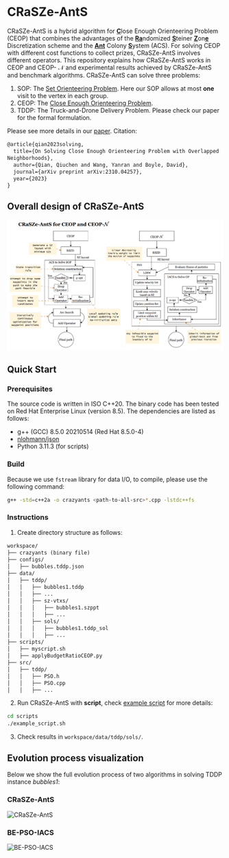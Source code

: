 # CRaSZe-AntS
CRaSZe-AntS is a hybrid algorithm for <ins>**C**</ins>lose Enough Orienteering Problem (CEOP) that combines the advantages of the <ins>**Ra**</ins>ndomized <ins>**S**</ins>teiner <ins>**Z**</ins>on<ins>**e**</ins> Discretization scheme and the <ins>**Ant**</ins> Colony <ins>**S**</ins>ystem (ACS). For solving CEOP with different cost functions to collect prizes, CRaSZe-AntS involves different operators. This repository explains how CRaSZe-AntS works in CEOP and CEOP- $\mathcal{N}$ and experimental results achieved by CRaSZe-AntS and benchmark algorithms. CRaSZe-AntS can solve three problems:
1. SOP: The [Set Orienteering Problem](https://www.sciencedirect.com/science/article/pii/S0377221717310202). Here our SOP allows at most **one** visit to the vertex in each group.
2. CEOP: The [Close Enough Orienteering Problem](https://ieeexplore.ieee.org/document/7844421).
3. TDDP: The Truck-and-Drone Delivery Problem. Please check our paper for the formal formulation.

Please see more details in our [paper](https://arxiv.org/abs/2310.04257). Citation:
```
@article{qian2023solving,
  title={On Solving Close Enough Orienteering Problem with Overlapped Neighborhoods},
  author={Qian, Qiuchen and Wang, Yanran and Boyle, David},
  journal={arXiv preprint arXiv:2310.04257},
  year={2023}
}
```

## Overall design of CRaSZe-AntS
![GraphicalAbstract](figures/GraphicalAbstract.png)

## Quick Start

### Prerequisites
The source code is written in ISO C++20. The binary code has been tested on Red Hat Enterprise Linux (version 8.5). The dependencies are listed as follows:
* g++ (GCC) 8.5.0 20210514 (Red Hat 8.5.0-4)
* [nlohmann/json](https://github.com/nlohmann/json)
* Python 3.11.3 (for scripts)

### Build
Because we use `fstream` library for data I/O, to compile, please use the following command:
```bash
g++ -std=c++2a -o crazyants <path-to-all-src>*.cpp -lstdc++fs
```

### Instructions
1. Create directory structure as follows:
```
workspace/
├── crazyants (binary file)
├── configs/
│   ├── bubbles.tddp.json
├── data/
│   ├── tddp/
│   │   ├── bubbles1.tddp
│   │   ├── ...
│   │   ├── sz-vtxs/
│   │   │   ├── bubbles1.szppt
│   │   │   ├── ...
│   │   ├── sols/
│   │   │   ├── bubbles1.tddp_sol
│   │   │   ├── ...
├── scripts/
│   ├── myscript.sh
│   ├── applyBudgetRatioCEOP.py
├── src/
│   ├── tddp/
│   │   ├── PSO.h
│   │   ├── PSO.cpp
│   │   ├── ...
```
2. Run CRaSZe-AntS with **script**, check [example script](scripts/example_script.sh) for more details:
```bash
cd scripts
./example_script.sh
```
3. Check results in `workspace/data/tddp/sols/`.

## Evolution process visualization
Below we show the full evolution process of two algorithms in solving TDDP instance _bubbles1_:

### CRaSZe-AntS

![CRaSZe-AntS](figures/CRaSZe-AntS.gif)

### BE-PSO-IACS

![BE-PSO-IACS](figures/BE-PSO-IACS.gif)